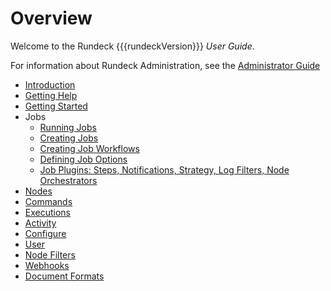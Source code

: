 # Overview

Welcome to the Rundeck {{{rundeckVersion}}} _User Guide_.

For information about Rundeck Administration, see the [Administrator Guide](/administration/index.md)

- [Introduction](/manual/01-introduction.md)
- [Getting Help](/manual/02-getting-help.md)
- [Getting Started](/manual/03-getting-started.md)
- Jobs
  - [Running Jobs](/manual/04-jobs.md)
  - [Creating Jobs](/manual/creating-jobs.md)
  - [Creating Job Workflows](/manual/job-workflows.md)
  - [Defining Job Options](/manual/job-options.md)
  - [Job Plugins: Steps, Notifications, Strategy, Log Filters, Node Orchestrators](/manual/job-plugins.md)
- [Nodes](/manual/05-nodes.md)
- [Commands](/manual/06-commands.md)
- [Executions](/manual/07-executions.md)
- [Activity](/manual/08-activity.md)
- [Configure](/manual/09-configure.md)
- [User](/manual/10-user.md)
- [Node Filters](/manual/11-node-filters.md)
- [Webhooks](/manual/12-webhooks.md)
- [Document Formats](/manual/document-format-reference/)
